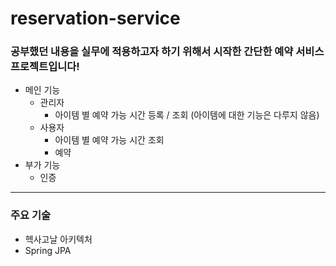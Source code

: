 # reservation-service
### 공부했던 내용을 실무에 적용하고자 하기 위해서 시작한 간단한 예약 서비스 프로젝트입니다!
+ 메인 기능
  + 관리자
    + 아이템 별 예약 가능 시간 등록 / 조회 (아이템에 대한 기능은 다루지 않음)
  + 사용자
    + 아이템 별 예약 가능 시간 조회
    + 예약
+ 부가 기능
  + 인증
-----------------
### 주요 기술
+ 헥사고날 아키텍처
+ Spring JPA


